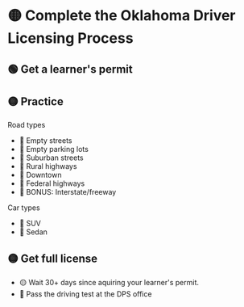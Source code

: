 # 🟡 Complete the Oklahoma Driver Licensing Process

## 🟢 Get a learner's permit

## 🟡 Practice

Road types

* 🔴 Empty streets
* 🔴 Empty parking lots
* 🔴 Suburban streets
* 🔴 Rural highways
* 🔴 Downtown
* 🔴 Federal highways
* 🔴 BONUS: Interstate/freeway

Car types
* 🔴 SUV
* 🔴 Sedan


## 🟡 Get full license
* 🟡 Wait 30+ days since aquiring your learner's permit.
* 🔴 Pass the driving test at the DPS office
